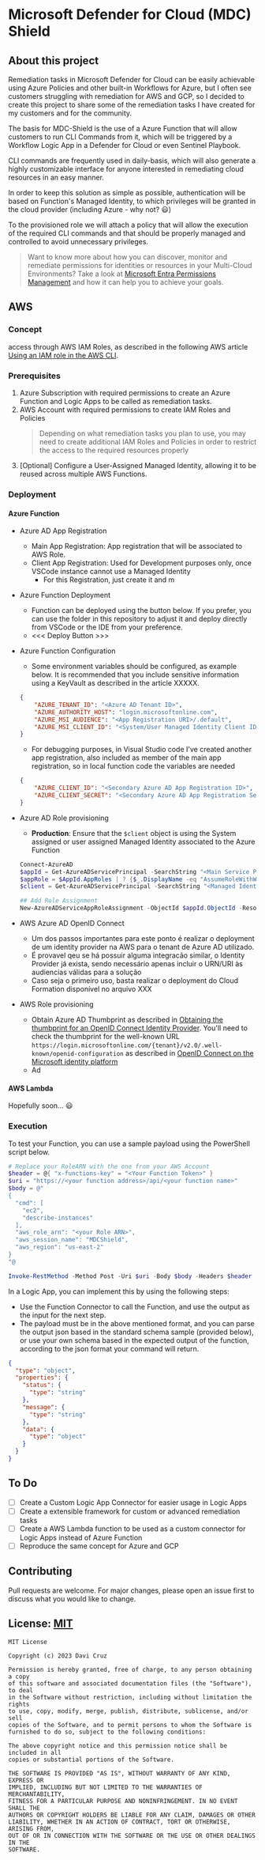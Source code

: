 # Microsoft Defender for Cloud (MDC) Shield

## About this project

Remediation tasks in Microsoft Defender for Cloud can be easily achievable using Azure Policies and other built-in Workflows for Azure, but I often see customers struggling with remediation for AWS and GCP, so I decided to create this project to share some of the remediation tasks I have created for my customers and for the community.

The basis for MDC-Shield is the use of a Azure Function that will allow customers to run CLI Commands from it, which will be triggered by a Workflow Logic App in a Defender for Cloud or even Sentinel Playbook.

CLI commands are frequently used in daily-basis, which will also generate a highly customizable interface for anyone interested in remediating cloud resources in an easy manner.

In order to keep this solution as simple as possible, authentication will be based on Function's Managed Identity, to which privileges will be granted in the  cloud provider (including Azure - why not? :smiley:)

To the provisioned role we will attach a policy that will allow the execution of the required CLI commands and that should be properly managed and controlled to avoid unnecessary privileges.

> Want to know more about how you can discover, monitor and remediate permissions for identities or resources in your Multi-Cloud Environments?
> Take a look at [Microsoft Entra Permissions Management](https://www.microsoft.com/en-us/security/business/identity-access/microsoft-entra-permissions-management) and how it can help you to achieve your goals.

## AWS

### Concept

access through AWS IAM Roles, as described in the following AWS article [Using an IAM role in the AWS CLI](https://docs.aws.amazon.com/cli/latest/userguide/cli-configure-role.html#cli-configure-role-oidc).

### Prerequisites

1. Azure Subscription with required permissions to create an Azure Function and Logic Apps to be called as remediation tasks.
2. AWS Account with required permissions to create IAM Roles and Policies
   > Depending on what remediation tasks you plan to use, you may need to create additional IAM Roles and Policies in order to restrict the access to the required resources properly
3. [Optional] Configure a User-Assigned Managed Identity, allowing it to be reused across multiple AWS Functions.

### Deployment

#### Azure Function

- Azure AD App Registration

  - Main App Registration: App registration that will be associated to AWS Role.
  - Client App Registration: Used for Development purposes only, once VSCode instance cannot use a Managed Identity
    - For this Registration, just create it and m

- Azure Function Deployment

  - Function can be deployed using the button below. If you prefer, you can use the folder in this repository to adjust it and deploy directly from VSCode or the IDE from your preference.
  - <<< Deploy Button >>>

- Azure Function Configuration

  - Some environment variables should be configured, as example below. It is recommended that you include sensitive information using a KeyVault as described in the article XXXXX.

  ```json
  {
      "AZURE_TENANT_ID": "<Azure AD Tenant ID>",
      "AZURE_AUTHORITY_HOST": "login.microsoftonline.com",
      "AZURE_MSI_AUDIENCE": "<App Registration URI>/.default",
      "AZURE_MSI_CLIENT_ID": "<System/User Managed Identity Client ID>"
  }
  ```

  - For debugging purposes, in Visual Studio code I've created another app registration, also included as member of the main app registration, so in local function code the variables are needed

  ```json
  {
      "AZURE_CLIENT_ID": "<Secondary Azure AD App Registration ID>", 
      "AZURE_CLIENT_SECRET": "<Secondary Azure AD App Registration Secret>"
  }
  ```

- Azure AD Role provisioning

  - **Production**: Ensure that the `$client` object is using the System assigned or user assigned Managed Identity associated to the Azure Function

  ```powershell
  Connect-AzureAD
  $appId = Get-AzureADServicePrincipal -SearchString "<Main Service Principal Name>"
  $appRole = $AppId.AppRoles | ? {$_.DisplayName -eq "AssumeRoleWithWebIdentity"}
  $client = Get-AzureADServicePrincipal -SearchString "<Managed Identity Name>"
  
  ## Add Role Assignment
  New-AzureADServiceAppRoleAssignment -ObjectId $appId.ObjectId -ResourceId $appId.ObjectId -Id $appRole.Id -PrincipalId $client.ObjectId
  ```

- AWS Azure AD OpenID Connect

  - Um dos passos importantes para este ponto é realizar o deployment de um identity provider na AWS para o tenant de Azure AD utilizado.
  - É provavel qeu se há possuir alguma integracão similar, o Identity Provider já exista, sendo necessário apenas incluir o URN/URI às audiencias válidas para a solução
  - Caso seja o primeiro uso, basta realizar o deployment do Cloud Formation disponível no arquivo XXX

- AWS Role provisioning
  - Obtain Azure AD Thumbprint as described in [Obtaining the thumbprint for an OpenID Connect Identity Provider](https://docs.aws.amazon.com/IAM/latest/UserGuide/id_roles_providers_create_oidc_verify-thumbprint.html). You'll need to check the thumbprint for the well-known URL `https://login.microsoftonline.com/{tenant}/v2.0/.well-known/openid-configuration` as described in [OpenID Connect on the Microsoft identity platform](https://learn.microsoft.com/en-us/azure/active-directory/develop/v2-protocols-oidc#sample-request)
  - Ad

#### AWS Lambda

Hopefully soon... :smiley:

### Execution

To test your Function, you can use a sample payload using the PowerShell script below.

```powershell
# Replace your RoleARN with the one from your AWS Account
$header = @{ "x-functions-key" = "<Your Function Token>" }
$uri = "https://<your function address>/api/<your function name>"
$body = @"
{
  "cmd": [
    "ec2",
    "describe-instances"
  ],
  "aws_role_arn": "<your Role ARN>",
  "aws_session_name": "MDCShield",
  "aws_region": "us-east-2"
}
"@

Invoke-RestMethod -Method Post -Uri $uri -Body $body -Headers $header
```

In a Logic App, you can implement this by using the following steps:

- Use the Function Connector to call the Function, and use the output as the input for the next step.
- The payload must be in the above mentioned format, and you can parse the output json based in the standard schema sample (provided below), or use your own schema based in the expected output of the function, according to the json format your command will return.

```json
{
  "type": "object",
  "properties": {
    "status": {
      "type": "string"
    },
    "message": {
      "type": "string"
    },
    "data": {
      "type": "object"
    }
  }
}
```

## To Do

- [ ] Create a Custom Logic App Connector for easier usage in Logic Apps
- [ ] Create a extensible framework for custom or advanced remediation tasks
- [ ] Create a AWS Lambda function to be used as a custom connector for Logic Apps instead of Azure Function
- [ ] Reproduce the same concept for Azure and GCP

## Contributing

Pull requests are welcome. For major changes, please open an issue first to discuss what you would like to change.

## License: [MIT](https://choosealicense.com/licenses/mit/)

```plaintext
MIT License

Copyright (c) 2023 Davi Cruz

Permission is hereby granted, free of charge, to any person obtaining a copy
of this software and associated documentation files (the "Software"), to deal
in the Software without restriction, including without limitation the rights
to use, copy, modify, merge, publish, distribute, sublicense, and/or sell
copies of the Software, and to permit persons to whom the Software is
furnished to do so, subject to the following conditions:

The above copyright notice and this permission notice shall be included in all
copies or substantial portions of the Software.

THE SOFTWARE IS PROVIDED "AS IS", WITHOUT WARRANTY OF ANY KIND, EXPRESS OR
IMPLIED, INCLUDING BUT NOT LIMITED TO THE WARRANTIES OF MERCHANTABILITY,
FITNESS FOR A PARTICULAR PURPOSE AND NONINFRINGEMENT. IN NO EVENT SHALL THE
AUTHORS OR COPYRIGHT HOLDERS BE LIABLE FOR ANY CLAIM, DAMAGES OR OTHER
LIABILITY, WHETHER IN AN ACTION OF CONTRACT, TORT OR OTHERWISE, ARISING FROM,
OUT OF OR IN CONNECTION WITH THE SOFTWARE OR THE USE OR OTHER DEALINGS IN THE
SOFTWARE.
```
